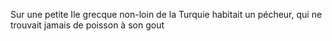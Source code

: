 Sur une petite Ile grecque non-loin de la Turquie habitait un pécheur,
qui ne trouvait jamais de poisson à son gout
